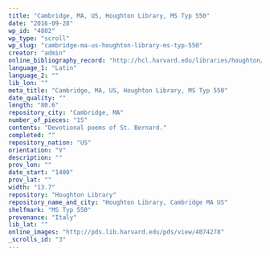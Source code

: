 ```yaml
---
title: "Cambridge, MA, US, Houghton Library, MS Typ 550"
date: "2016-09-28"
wp_id: "4802"
wp_type: "scroll"
wp_slug: "cambridge-ma-us-houghton-library-ms-typ-550"
creator: "admin"
online_bibliography_record: "http://hcl.harvard.edu/libraries/houghton/collections/early_manuscripts/bibliographies/Typ/Typ550.html"
language_1: "Latin"
language_2: ""
lib_lon: ""
meta_title: "Cambridge, MA, US, Houghton Library, MS Typ 550"
date_quality: ""
length: "80.6"
repository_city: "Cambridge, MA"
number_of_pieces: "15"
contents: "Devotional poems of St. Bernard."
completed: ""
repository_nation: "US"
orientation: "V"
description: ""
prov_lon: ""
date_start: "1400"
prov_lat: ""
width: "13.7"
repository: "Houghton Library"
repository_name_and_city: "Houghton Library, Cambridge MA US"
shelfmark: "MS Typ 550"
provenance: "Italy"
lib_lat: ""
online_images: "http://pds.lib.harvard.edu/pds/view/4074278"
_scrolls_id: "3"
---
```



